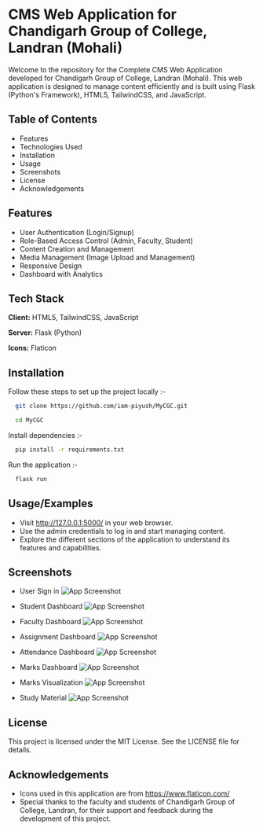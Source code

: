 
# CMS Web Application for Chandigarh Group of College, Landran (Mohali)

Welcome to the repository for the Complete CMS Web Application developed for Chandigarh Group of College, Landran (Mohali). This web application is designed to manage content efficiently and is built using Flask (Python's Framework), HTML5, TailwindCSS, and JavaScript.


## Table of Contents

- Features
- Technologies Used
- Installation
- Usage
- Screenshots
- License
- Acknowledgements


## Features

- User Authentication (Login/Signup)
- Role-Based Access Control (Admin, Faculty, Student)
- Content Creation and Management
- Media Management (Image Upload and Management)
- Responsive Design
- Dashboard with Analytics


## Tech Stack

**Client:** HTML5, TailwindCSS, JavaScript

**Server:** Flask (Python)

**Icons:** Flaticon


## Installation

Follow these steps to set up the project locally :-

```bash
  git clone https://github.com/iam-piyush/MyCGC.git

  cd MyCGC
```
    
Install dependencies :-

```bash
  pip install -r requirements.txt
```

Run the application :-

```bash
  flask run
```
## Usage/Examples

- Visit http://127.0.0.1:5000/ in your web browser.
- Use the admin credentials to log in and start managing content.
- Explore the different sections of the application to understand its features and capabilities.


## Screenshots

- User Sign in
![App Screenshot](https://raw.githubusercontent.com/iam-piyush/MyCGC/main/Screenshots/MyCGC%20Login.webp)

- Student Dashboard
![App Screenshot](https://raw.githubusercontent.com/iam-piyush/MyCGC/main/Screenshots/Student%20Dashborad.webp)

- Faculty Dashboard
![App Screenshot](https://raw.githubusercontent.com/iam-piyush/MyCGC/main/Screenshots/Faculty%20Dashboard.webp)

- Assignment Dashboard
![App Screenshot](https://github.com/iam-piyush/MyCGC/blob/main/Screenshots/Assignment.png?raw=true)

- Attendance Dashboard
![App Screenshot](https://github.com/iam-piyush/MyCGC/blob/main/Screenshots/Attendance.png?raw=true)

- Marks Dashboard
![App Screenshot](https://github.com/iam-piyush/MyCGC/blob/main/Screenshots/MST%20Marks.png?raw=true)

- Marks Visualization
![App Screenshot](https://github.com/iam-piyush/MyCGC/blob/main/Screenshots/Graph.png?raw=true)

- Study Material
![App Screenshot](https://github.com/iam-piyush/MyCGC/blob/main/Screenshots/Study%20Material.png?raw=true)

## License

This project is licensed under the MIT License. See the LICENSE file for details.


## Acknowledgements

- Icons used in this application are from https://www.flaticon.com/
- Special thanks to the faculty and students of Chandigarh Group of College, Landran, for their support and feedback during the development of this project.

